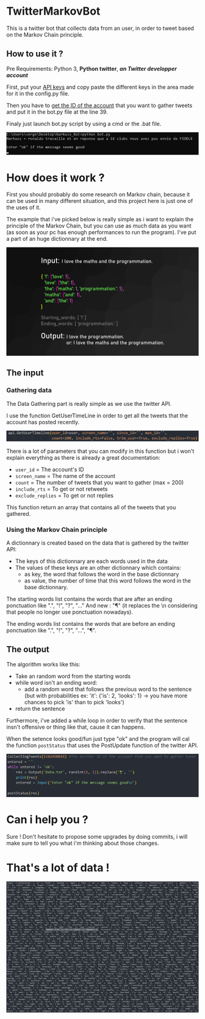 # TwitterMarkovBot
This is a twitter bot that collects data from an user, in order to tweet based on the Markov Chain principle.

## How to use it ?

Pre Requirements: Python 3, **Python twitter**, ***an Twitter developper account***

First, put your [API keys](https://developer.twitter.com/en/apps/) and copy paste the different keys in the area made for it in the config.py file.

Then you have to [get the ID of the account](https://tweeterid.com/) that you want to gather tweets 
and put it in the bot.py file at the line 39.

Finaly just launch bot.py script by using a cmd or the .bat file.

![Screenshot](img/CommandExample.png)

# How does it work ?

First you should probably do some research on Markov chain, because it can be used in many different situation, and this project here is just one of the uses of it.

The example that i've picked below is really simple as i want to explain the principle of the Markov Chain, but you can use as much data as you want (as soon as your pc has enough performances to run the program). I've put a part of an huge dictionnary at the end.

![Screenshot](img/SimpleExplanation.png)

## The input

### Gathering data

The Data Gathering part is really simple as we use the twitter API.

I use the function GetUserTimeLine in order to get all the tweets that the account has posted recently.

![Screenshot](img/GatheringTweets.png)

There is a lot of parameters that you can modify in this function but i won't explain everything as there is already a great documentation: 
-   `user_id` = The account's ID
-   `screen_name` = The name of the account
-   `count` = The number of tweets that you want to gather (max = 200)
-   `include_rts` = To get or not retweets
-   `exclude_replies` = To get or not replies 

This function return an array that contains all of the tweets that you gathered.

### Using the Markov Chain principle

A dictionnary is created based on the data that is gathered by the twitter API:
-   The keys of this dictionnary are each words used in the data
-   The values of these keys are an other dictionnary which contains:
    -   as key, the word that follows the word in the base dictionnary
    -   as value, the number of time that this word follows the word in the base dictionnary.

The starting words list contains the words that are after an ending ponctuation like ".", "!", "?", "..." And new : "¶" (it replaces the \n considering that people no longer use ponctuation nowadays).

The ending words list contains the words that are before an ending ponctuation like ".", "!", "?", "...", "¶".

## The output

The algorithm works like this:
-   Take an random word from the starting words
-   while word isn't an ending word:
    -   add a random word that follows the previous word to the sentence (but with probabilities ex: 'it': {'is': 2, 'looks': 1} → you have more chances to pick 'is' than to pick 'looks')
-   return the sentence

Furthermore, i've added a while loop in order to verify that the sentence insn't offensive or thing like that, cause it can happens.

When the setence looks good/fun just type "ok" and the program will cal the function `postStatus` that uses the PostUpdate function of the twitter API.

![Screenshot](img/SendingPost.png)

# Can i help you ?

Sure ! Don't hesitate to propose some upgrades by doing commits, i will make sure to tell you what i'm thinking about those changes.

# That's a lot of data !

![Screenshot](img/ALotOfData.png)